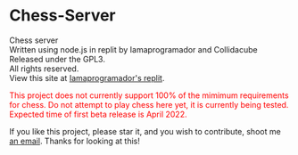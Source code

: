 # Chess-Server
Chess server<br>
Written using node.js in replit by Iamaprogramador and Collidacube<br>
Released under the GPL3.<br>
All rights reserved.<br>
View this site at <a href="https://Chess-Server.iamaprogramador.repl.co">Iamaprogramador's replit</a>.

<p style="color:red">This project does not currently support 100% of the mimimum requirements for chess.
Do not attempt to play chess here yet, it is currently being tested.
Expected time of first beta release is April 2022.</p>


If you like this project, please star it, and you wish to contribute, shoot me <a href="mailto:iamaprogramador@gmail.com">an email</a>.
Thanks for looking at this!
